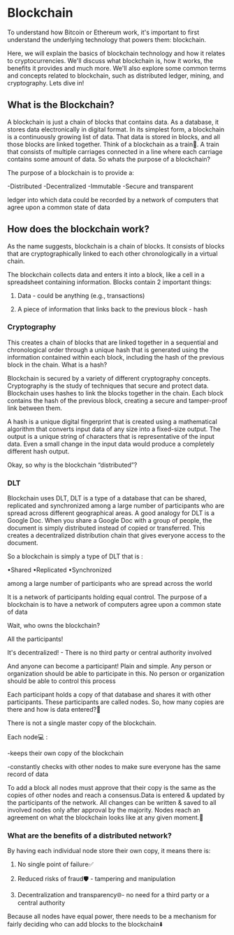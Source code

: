 # Blockchain

To understand how Bitcoin or Ethereum work, it's important to first understand the underlying technology that powers them: blockchain.

Here, we will explain the basics of blockchain technology and how it relates to cryptocurrencies. We'll discuss what blockchain is, how it works, the benefits it provides and much more. We'll also explore some common terms and concepts related to blockchain, such as distributed ledger, mining, and cryptography. Lets dive in!


## What is the Blockchain?

A blockchain is just a chain of blocks that contains data. As a database, it stores data electronically in digital format. In its simplest form, a blockchain is a continuously growing list of data. That data is stored in blocks, and all those blocks are linked together. Think of a blockchain as a train🚆. A train that consists of multiple carriages connected in a line where each carriage contains some amount of data. So whats the purpose of a blockchain?

The purpose of a blockchain is to provide a:

   -Distributed
   -Decentralized 
   -Immutable
   -Secure and transparent 

 ledger into which data could be recorded by a network of computers that agree upon a common state of data
 
 ## How does the blockchain work?
 
As the name suggests, blockchain is a chain of blocks. It consists of blocks that are cryptographically linked to each other chronologically in a virtual chain. 

The blockchain collects data and enters it into a block, like a cell in a spreadsheet containing information. Blocks contain 2 important things:

1. Data - could be anything (e.g., transactions)

2. A piece of information that links back to the previous block - hash

### Cryptography
 
This creates a chain of blocks that are linked together in a sequential and chronological order through a unique hash that is generated using the information contained within each block, including the hash of the previous block in the chain. What is a hash?

Blockchain is secured by a variety of different cryptography concepts. Cryptography is the study of techniques that secure and protect data. Blockchain uses hashes to link the blocks together in the chain. Each block contains the hash of the previous block, creating a secure and tamper-proof link between them. 

A hash is a unique digital fingerprint that is created using a mathematical algorithm that converts input data of any size into a fixed-size output. The output is a unique string of characters that is representative of the input data. Even a small change in the input data would produce a completely different hash output.

Okay, so why is the blockchain “distributed”?

### DLT

Blockchain uses DLT, DLT is a type of a database that can be shared, replicated and synchronized among a large number of participants who are spread across different geographical areas. A good analogy for DLT is a Google Doc. When you share a Google Doc with a group of people, the document is simply distributed instead of copied or transferred. This creates a decentralized distribution chain that gives everyone access to the document. 

So a blockchain is simply a type of DLT that is :
 
  •Shared
  •Replicated
  •Synchronized
 
among a large number of participants who are spread across the world
 
It is a network of participants holding equal control. The purpose of a blockchain is to have a network of computers agree upon a common state of data

Wait, who owns the blockchain?

All the participants! 

It's decentralized! - There is no third party or central authority involved

And anyone can become a participant! Plain and simple. Any person or organization should be able to participate in this. No person or organization should be able to control this process

Each participant holds a copy of that database and shares it with other participants. These participants are called nodes. So, how many copies are there and how is data entered?🤔

There is not a single master copy of the blockchain.

Each node💻 :

   -keeps their own copy of the blockchain

   -constantly checks with other nodes to make sure everyone has the same record of data

To add a block all nodes must approve that their copy is the same as the copies of other nodes and reach a consensus.Data is entered & updated by the participants of the network.  All changes can be written & saved to all involved nodes only after approval by the majority. Nodes reach an agreement on what the blockchain looks like at any given moment.🤝

### What are the benefits of a distributed network?

By having each individual node store their own copy, it means there is:

1. No single point of failure✅

2. Reduced risks of fraud🛡️ - tampering and manipulation

3. Decentralization and transparency🌐- no need for a third party or a central authority

Because all nodes have equal power, there needs to be a mechanism for fairly deciding who can add blocks to the blockchain⬇️

